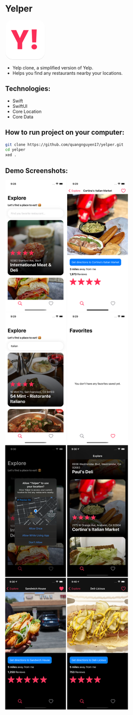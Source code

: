 # Yelper

<img src="appstore.png" width="128" height="128" style="border-radius: 24px" />

-   Yelp clone, a simplified version of Yelp.
-   Helps you find any restaurants nearby your locations.

## Technologies:

-   Swift
-   SwiftUI
-   Core Location
-   Core Data

## How to run project on your computer:

```bash
git clone https://github.com/quangnguyen17/yelper.git
cd yelper
xed .
```

## Demo Screenshots:

<div class="d-flex">
    <img src="screenshots/1.png" width="195" height="422" style="object-fit: contain;" />
    <img src="screenshots/3.png" width="195" height="422" style="object-fit: contain;" />
    <img src="screenshots/4.png" width="195" height="422" style="object-fit: contain;" />
    <img src="screenshots/5.png" width="195" height="422" style="object-fit: contain;" />
</div>
<div class="d-flex">
    <img src="screenshots/6.png" width="195" height="422" style="object-fit: contain;" />
    <img src="screenshots/7.png" width="195" height="422" style="object-fit: contain;" />
    <img src="screenshots/8.png" width="195" height="422" style="object-fit: contain;" />
    <img src="screenshots/9.png" width="195" height="422" style="object-fit: contain;" />
</div>
